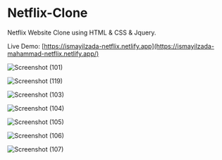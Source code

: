 # Netflix-Clone
Netflix Website Clone using HTML &amp; CSS &amp; Jquery.

Live Demo: [https://ismayilzada-netflix.netlify.app](https://ismayilzada-mahammad-netflix.netlify.app/)


![Screenshot (101)](https://github.com/ismayilzada1/Netflix-Clone/assets/130251565/da8c22fe-1db6-45a2-b838-24148fc96eda)

![Screenshot (119)](https://github.com/ismayilzada1/Netflix-Clone/assets/130251565/c5fb8ac0-0541-40c9-b8d6-b55b7a3feab8)

![Screenshot (103)](https://github.com/ismayilzada1/Netflix-Clone/assets/130251565/bcc8f8ae-bea1-4e77-ac35-34f358127ce7)

![Screenshot (104)](https://github.com/ismayilzada1/Netflix-Clone/assets/130251565/c5bb262e-ff5d-4e36-a97a-972aed022450)

![Screenshot (105)](https://github.com/ismayilzada1/Netflix-Clone/assets/130251565/f6e1dedb-ed5b-40e3-94f1-862f5b3e7b17)

![Screenshot (106)](https://github.com/ismayilzada1/Netflix-Clone/assets/130251565/70df8420-a5b0-4717-86b5-86ee2b3db5ae)

![Screenshot (107)](https://github.com/ismayilzada1/Netflix-Clone/assets/130251565/30f5db96-5bec-42f1-a83b-7a526126adc8)

